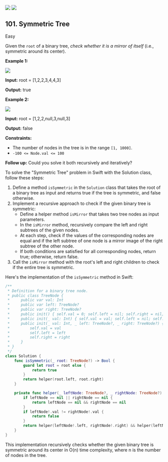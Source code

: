 [![](https://img.shields.io/github/stars/javadev/LeetCode-in-All?label=Stars&style=flat-square)](https://github.com/javadev/LeetCode-in-All)
[![](https://img.shields.io/github/forks/javadev/LeetCode-in-All?label=Fork%20me%20on%20GitHub%20&style=flat-square)](https://github.com/javadev/LeetCode-in-All/fork)

## 101\. Symmetric Tree

Easy

Given the `root` of a binary tree, _check whether it is a mirror of itself_ (i.e., symmetric around its center).

**Example 1:**

![](https://assets.leetcode.com/uploads/2021/02/19/symtree1.jpg)

**Input:** root = [1,2,2,3,4,4,3]

**Output:** true 

**Example 2:**

![](https://assets.leetcode.com/uploads/2021/02/19/symtree2.jpg)

**Input:** root = [1,2,2,null,3,null,3]

**Output:** false 

**Constraints:**

*   The number of nodes in the tree is in the range `[1, 1000]`.
*   `-100 <= Node.val <= 100`

**Follow up:** Could you solve it both recursively and iteratively?

To solve the "Symmetric Tree" problem in Swift with the Solution class, follow these steps:

1. Define a method `isSymmetric` in the `Solution` class that takes the root of a binary tree as input and returns true if the tree is symmetric, and false otherwise.
2. Implement a recursive approach to check if the given binary tree is symmetric:
   - Define a helper method `isMirror` that takes two tree nodes as input parameters.
   - In the `isMirror` method, recursively compare the left and right subtrees of the given nodes.
   - At each step, check if the values of the corresponding nodes are equal and if the left subtree of one node is a mirror image of the right subtree of the other node.
   - If both conditions are satisfied for all corresponding nodes, return true; otherwise, return false.
3. Call the `isMirror` method with the root's left and right children to check if the entire tree is symmetric.

Here's the implementation of the `isSymmetric` method in Swift:

```swift
/**
 * Definition for a binary tree node.
 * public class TreeNode {
 *     public var val: Int
 *     public var left: TreeNode?
 *     public var right: TreeNode?
 *     public init() { self.val = 0; self.left = nil; self.right = nil; }
 *     public init(_ val: Int) { self.val = val; self.left = nil; self.right = nil; }
 *     public init(_ val: Int, _ left: TreeNode?, _ right: TreeNode?) {
 *         self.val = val
 *         self.left = left
 *         self.right = right
 *     }
 * }
 */
class Solution {
    func isSymmetric(_ root: TreeNode?) -> Bool {
        guard let root = root else {
            return true
        }
        return helper(root.left, root.right)
    }

    private func helper(_ leftNode: TreeNode?, _ rightNode: TreeNode?) -> Bool {
        if leftNode == nil || rightNode == nil {
            return leftNode == nil && rightNode == nil
        }
        if leftNode!.val != rightNode!.val {
            return false
        }
        return helper(leftNode!.left, rightNode!.right) && helper(leftNode!.right, rightNode!.left)
    }
}
```

This implementation recursively checks whether the given binary tree is symmetric around its center in O(n) time complexity, where n is the number of nodes in the tree.